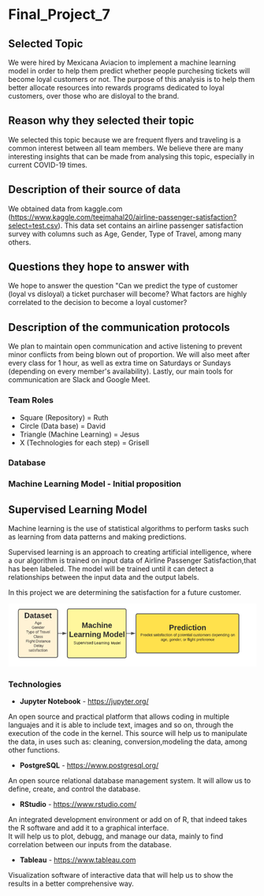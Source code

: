 # Final_Project_7

## Selected Topic
We were hired by Mexicana Aviacion to implement a machine learning model in order to help them predict whether people purchesing tickets will become loyal customers or not. The purpose of this analysis is to help them better allocate resources into rewards programs dedicated to loyal customers, over those who are disloyal to the brand.

## Reason why they selected their topic 
We selected this topic because we are frequent flyers and traveling is a common interest between all team members. We believe there are many interesting insights that can be made from analysing this topic, especially in current COVID-19 times. 

## Description of their source of data 
We obtained data from kaggle.com (https://www.kaggle.com/teejmahal20/airline-passenger-satisfaction?select=test.csv). This data set contains an airline passenger satisfaction survey with columns such as Age, Gender, Type of Travel, among many others.

## Questions they hope to answer with
We hope to answer the question "Can we predict the type of customer (loyal vs disloyal) a ticket purchaser will become? What factors are highly correlated to the decision to become a loyal customer?

## Description of the communication protocols
We plan to maintain open communication and active listening to prevent minor conflicts from being blown out of proportion. We will also meet after every class for 1 hour, as well as extra time on Saturdays or Sundays (depending on every member's availability). Lastly, our main tools for communication are Slack and Google Meet.

### Team Roles
- Square (Repository) = Ruth
- Circle (Data base) = David 
- Triangle (Machine Learning) = Jesus  
- X (Technologies for each step) = Grisell


### Database

### Machine Learning Model - Initial proposition

## Supervised Learning Model

Machine learning is the use of statistical algorithms to perform tasks such as learning from data patterns and making predictions.

Supervised learning is an approach to creating artificial intelligence, where a our algorithm is trained on input data of Airline Passenger Satisfaction,that has been labeled. The model will be trained until it can detect a relationships between the input data and the output labels.

In this project we are determining the satisfaction for a future customer. 

![Graph](images/MLM.png)


### Technologies

- **Jupyter Notebook** -  https://jupyter.org/

An open source and practical platform that allows coding in multiple languajes and it is able to include text, images and so on, through the execution of the code in the kernel. 
This source will help us to manipulate the data, in uses such as: cleaning, conversion,modeling the data, among other functions. 

- **PostgreSQL** - https://www.postgresql.org/

An open source relational database management system. It will allow us to define, create, and control the database.

- **RStudio** - https://www.rstudio.com/

An integrated development environment or add on of R, that indeed takes the R software and add it to a graphical interface.  
It will help us to plot, debugg, and manage our data, mainly to find correlation between our inputs from the database. 

- **Tableau** - https://www.tableau.com

Visualization software of interactive data that will help us to show the results in a better comprehensive way. 

